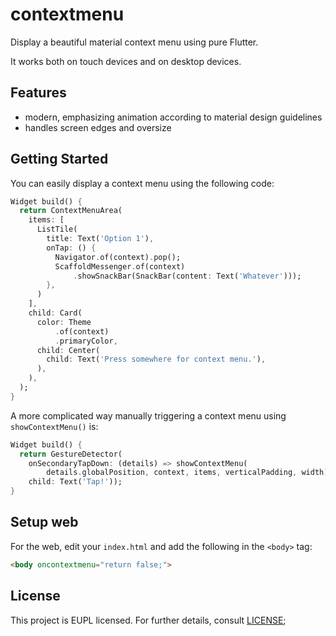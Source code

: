 # contextmenu

Display a beautiful material context menu using pure Flutter.

It works both on touch devices and on desktop devices.

## Features

* modern, emphasizing animation according to material design guidelines
* handles screen edges and oversize

## Getting Started

You can easily display a context menu using the following code:
```dart
Widget build() {
  return ContextMenuArea(
    items: [
      ListTile(
        title: Text('Option 1'),
        onTap: () {
          Navigator.of(context).pop();
          ScaffoldMessenger.of(context)
              .showSnackBar(SnackBar(content: Text('Whatever')));
        },
      )
    ],
    child: Card(
      color: Theme
          .of(context)
          .primaryColor,
      child: Center(
        child: Text('Press somewhere for context menu.'),
      ),
    ),
  );
}
```

A more complicated way manually triggering a context menu using `showContextMenu()` is:
```dart
Widget build() {
  return GestureDetector(
    onSecondaryTapDown: (details) => showContextMenu(
        details.globalPosition, context, items, verticalPadding, width),
    child: Text('Tap!'));
}
```

## Setup web

For the web, edit your `index.html` and add the following in the `<body>` tag:
```html
<body oncontextmenu="return false;">
```

## License

This project is EUPL licensed. For further details, consult [LICENSE](LICENSE);